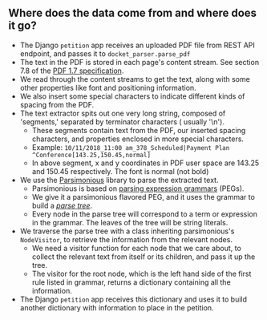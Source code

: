 Where does the data come from and where does it go?
---

- The Django `petition` app receives an uploaded PDF file from REST API endpoint, and passes it
  to `docket_parser.parse_pdf`
- The text in the PDF is stored in each page's content stream. See section 7.8 of the [PDF 1.7 specification].
- We read through the content streams to get the text, along with some other properties like font and positioning
  information.
- We also insert some special characters to indicate different kinds of spacing from the PDF.
- The text extractor spits out one very long string, composed of 'segments,' separated by terminator characters (
  usually '\n').
  - These segments contain text from the PDF, our inserted spacing characters, and properties enclosed in more special
    characters.
  - Example: `10/11/2018_11:00 am_378_Scheduled|Payment Plan ^Conference[143.25,150.45,normal]`
  - In above segment, x and y coordinates in PDF user space are 143.25 and 150.45 respectively. The font is normal (not
    bold)
- We use the [Parsimonious] library to parse the extracted text.
  - Parsimonious is based on [parsing expression grammars] (PEGs).
  - We give it a parsimonious flavored PEG, and it uses the grammar to build a [*parse tree*].
  - Every node in the parse tree will correspond to a term or expression in the grammar. The leaves of the tree will be
    string literals.
- We traverse the parse tree with a class inheriting parsimonious's `NodeVisitor`, to retrieve the information from the
  relevant nodes.
  - We need a visitor function for each node that we care about, to collect the relevant text from itself or its
    children, and pass it up the tree.
  - The visitor for the root node, which is the left hand side of the first rule listed in grammar, returns a dictionary
    containing all the information.
- The Django `petition` app receives this dictionary and uses it to build another dictionary with information to place
  in the petition.

[Parsimonious]: https://github.com/erikrose/parsimonious/
[PDF 1.7 specification]: https://opensource.adobe.com/dc-acrobat-sdk-docs/pdfstandards/PDF32000_2008.pdf
[*parse tree*]: https://en.wikipedia.org/wiki/Parse_tree
[parsing expression grammars]: https://en.wikipedia.org/wiki/Parsing_expression_grammar